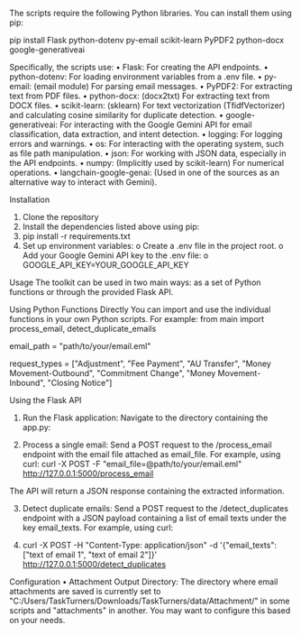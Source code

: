The scripts require the following Python libraries. You can install them using pip:

pip install Flask python-dotenv py-email scikit-learn PyPDF2 python-docx google-generativeai

Specifically, the scripts use:
•	Flask: For creating the API endpoints.
•	python-dotenv: For loading environment variables from a .env file.
•	py-email: (email module) For parsing email messages.
•	PyPDF2: For extracting text from PDF files.
•	python-docx: (docx2txt) For extracting text from DOCX files.
•	scikit-learn: (sklearn) For text vectorization (TfidfVectorizer) and calculating cosine similarity for duplicate detection.
•	google-generativeai: For interacting with the Google Gemini API for email classification, data extraction, and intent detection.
•	logging: For logging errors and warnings.
•	os: For interacting with the operating system, such as file path manipulation.
•	json: For working with JSON data, especially in the API endpoints.
•	numpy: (Implicitly used by scikit-learn) For numerical operations.
•	langchain-google-genai: (Used in one of the sources as an alternative way to interact with Gemini).

Installation
1.	Clone the repository
2.	Install the dependencies listed above using pip: 
3.	pip install -r requirements.txt
4.	Set up environment variables: 
o	Create a .env file in the project root.
o	Add your Google Gemini API key to the .env file: 
o	GOOGLE_API_KEY=YOUR_GOOGLE_API_KEY

Usage
The toolkit can be used in two main ways: as a set of Python functions or through the provided Flask API.


Using Python Functions Directly
You can import and use the individual functions in your own Python scripts. For example:
from main import process_email, detect_duplicate_emails

email_path = "path/to/your/email.eml"

request_types = ["Adjustment", "Fee Payment", "AU Transfer", "Money Movement-Outbound", "Commitment Change", "Money Movement-Inbound", "Closing Notice"]

Using the Flask API
1.	Run the Flask application: Navigate to the directory containing the app.py:

2.	Process a single email: Send a POST request to the /process_email endpoint with the email file attached as email_file. For example, using curl:
curl -X POST -F "email_file=@path/to/your/email.eml" http://127.0.0.1:5000/process_email

The API will return a JSON response containing the extracted information.

3.	Detect duplicate emails: Send a POST request to the /detect_duplicates endpoint with a JSON payload containing a list of email texts under the key email_texts. For example, using curl:

4.	curl -X POST -H "Content-Type: application/json" -d '{"email_texts": ["text of email 1", "text of email 2"]}' http://127.0.0.1:5000/detect_duplicates

Configuration
•	Attachment Output Directory: The directory where email attachments are saved is currently set to "C:/Users/TaskTurners/Downloads/TaskTurners/data/Attachment/" in some scripts and "attachments" in another. You may want to configure this based on your needs.
